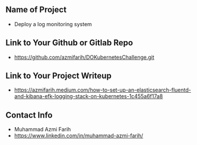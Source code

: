 ## Name of Project 
* Deploy a log monitoring system
 
## Link to Your Github or Gitlab Repo
* https://github.com/azmifarih/DOKubernetesChallenge.git

## Link to Your Project Writeup
* https://azmifarih.medium.com/how-to-set-up-an-elasticsearch-fluentd-and-kibana-efk-logging-stack-on-kubernetes-1c455a6f17a8

## Contact Info
* Muhammad Azmi Farih
* https://www.linkedin.com/in/muhammad-azmi-farih/